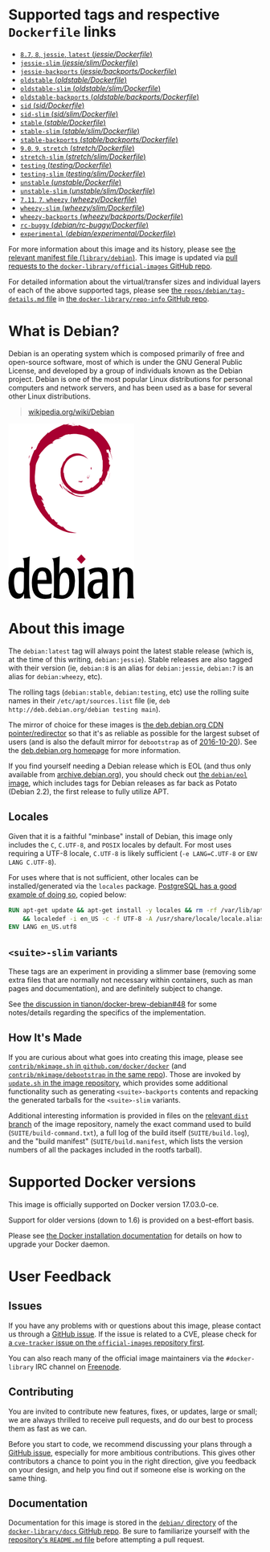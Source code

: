 # Supported tags and respective `Dockerfile` links

-	[`8.7`, `8`, `jessie`, `latest` (*jessie/Dockerfile*)](https://github.com/tianon/docker-brew-debian/blob/a3d2e76fdd618d1ca1b145c0a2268e828d547ea2/jessie/Dockerfile)
-	[`jessie-slim` (*jessie/slim/Dockerfile*)](https://github.com/tianon/docker-brew-debian/blob/a3d2e76fdd618d1ca1b145c0a2268e828d547ea2/jessie/slim/Dockerfile)
-	[`jessie-backports` (*jessie/backports/Dockerfile*)](https://github.com/tianon/docker-brew-debian/blob/a3d2e76fdd618d1ca1b145c0a2268e828d547ea2/jessie/backports/Dockerfile)
-	[`oldstable` (*oldstable/Dockerfile*)](https://github.com/tianon/docker-brew-debian/blob/34648d2ffad0ba3ff135dd38cfd2897b30ec5881/oldstable/Dockerfile)
-	[`oldstable-slim` (*oldstable/slim/Dockerfile*)](https://github.com/tianon/docker-brew-debian/blob/34648d2ffad0ba3ff135dd38cfd2897b30ec5881/oldstable/slim/Dockerfile)
-	[`oldstable-backports` (*oldstable/backports/Dockerfile*)](https://github.com/tianon/docker-brew-debian/blob/34648d2ffad0ba3ff135dd38cfd2897b30ec5881/oldstable/backports/Dockerfile)
-	[`sid` (*sid/Dockerfile*)](https://github.com/tianon/docker-brew-debian/blob/9a92e5d953eea52fe51db71cc03a958660bec67f/sid/Dockerfile)
-	[`sid-slim` (*sid/slim/Dockerfile*)](https://github.com/tianon/docker-brew-debian/blob/9a92e5d953eea52fe51db71cc03a958660bec67f/sid/slim/Dockerfile)
-	[`stable` (*stable/Dockerfile*)](https://github.com/tianon/docker-brew-debian/blob/a3d2e76fdd618d1ca1b145c0a2268e828d547ea2/stable/Dockerfile)
-	[`stable-slim` (*stable/slim/Dockerfile*)](https://github.com/tianon/docker-brew-debian/blob/a3d2e76fdd618d1ca1b145c0a2268e828d547ea2/stable/slim/Dockerfile)
-	[`stable-backports` (*stable/backports/Dockerfile*)](https://github.com/tianon/docker-brew-debian/blob/a3d2e76fdd618d1ca1b145c0a2268e828d547ea2/stable/backports/Dockerfile)
-	[`9.0`, `9`, `stretch` (*stretch/Dockerfile*)](https://github.com/tianon/docker-brew-debian/blob/9a92e5d953eea52fe51db71cc03a958660bec67f/stretch/Dockerfile)
-	[`stretch-slim` (*stretch/slim/Dockerfile*)](https://github.com/tianon/docker-brew-debian/blob/9a92e5d953eea52fe51db71cc03a958660bec67f/stretch/slim/Dockerfile)
-	[`testing` (*testing/Dockerfile*)](https://github.com/tianon/docker-brew-debian/blob/9a92e5d953eea52fe51db71cc03a958660bec67f/testing/Dockerfile)
-	[`testing-slim` (*testing/slim/Dockerfile*)](https://github.com/tianon/docker-brew-debian/blob/9a92e5d953eea52fe51db71cc03a958660bec67f/testing/slim/Dockerfile)
-	[`unstable` (*unstable/Dockerfile*)](https://github.com/tianon/docker-brew-debian/blob/9a92e5d953eea52fe51db71cc03a958660bec67f/unstable/Dockerfile)
-	[`unstable-slim` (*unstable/slim/Dockerfile*)](https://github.com/tianon/docker-brew-debian/blob/9a92e5d953eea52fe51db71cc03a958660bec67f/unstable/slim/Dockerfile)
-	[`7.11`, `7`, `wheezy` (*wheezy/Dockerfile*)](https://github.com/tianon/docker-brew-debian/blob/34648d2ffad0ba3ff135dd38cfd2897b30ec5881/wheezy/Dockerfile)
-	[`wheezy-slim` (*wheezy/slim/Dockerfile*)](https://github.com/tianon/docker-brew-debian/blob/34648d2ffad0ba3ff135dd38cfd2897b30ec5881/wheezy/slim/Dockerfile)
-	[`wheezy-backports` (*wheezy/backports/Dockerfile*)](https://github.com/tianon/docker-brew-debian/blob/34648d2ffad0ba3ff135dd38cfd2897b30ec5881/wheezy/backports/Dockerfile)
-	[`rc-buggy` (*debian/rc-buggy/Dockerfile*)](https://github.com/tianon/dockerfiles/blob/22a998f815d55217afa0075411b810b8889ceac1/debian/rc-buggy/Dockerfile)
-	[`experimental` (*debian/experimental/Dockerfile*)](https://github.com/tianon/dockerfiles/blob/22a998f815d55217afa0075411b810b8889ceac1/debian/experimental/Dockerfile)

For more information about this image and its history, please see [the relevant manifest file (`library/debian`)](https://github.com/docker-library/official-images/blob/master/library/debian). This image is updated via [pull requests to the `docker-library/official-images` GitHub repo](https://github.com/docker-library/official-images/pulls?q=label%3Alibrary%2Fdebian).

For detailed information about the virtual/transfer sizes and individual layers of each of the above supported tags, please see [the `repos/debian/tag-details.md` file](https://github.com/docker-library/repo-info/blob/master/repos/debian/tag-details.md) in [the `docker-library/repo-info` GitHub repo](https://github.com/docker-library/repo-info).

# What is Debian?

Debian is an operating system which is composed primarily of free and open-source software, most of which is under the GNU General Public License, and developed by a group of individuals known as the Debian project. Debian is one of the most popular Linux distributions for personal computers and network servers, and has been used as a base for several other Linux distributions.

> [wikipedia.org/wiki/Debian](https://en.wikipedia.org/wiki/Debian)

![logo](https://raw.githubusercontent.com/docker-library/docs/b449be7df57e9ed9086bb5821bfb5d6cdc5d67a4/debian/logo.png)

# About this image

The `debian:latest` tag will always point the latest stable release (which is, at the time of this writing, `debian:jessie`). Stable releases are also tagged with their version (ie, `debian:8` is an alias for `debian:jessie`, `debian:7` is an alias for `debian:wheezy`, etc).

The rolling tags (`debian:stable`, `debian:testing`, etc) use the rolling suite names in their `/etc/apt/sources.list` file (ie, `deb http://deb.debian.org/debian testing main`).

The mirror of choice for these images is [the deb.debian.org CDN pointer/redirector](https://deb.debian.org) so that it's as reliable as possible for the largest subset of users (and is also the default mirror for `debootstrap` as of [2016-10-20](https://anonscm.debian.org/cgit/d-i/debootstrap.git/commit/?id=9e8bc60ad1ccf3a25ce7890526b70059f3e770de)). See the [deb.debian.org homepage](https://deb.debian.org) for more information.

If you find yourself needing a Debian release which is EOL (and thus only available from [archive.debian.org](http://archive.debian.org)), you should check out [the `debian/eol` image](https://hub.docker.com/r/debian/eol/), which includes tags for Debian releases as far back as Potato (Debian 2.2), the first release to fully utilize APT.

## Locales

Given that it is a faithful "minbase" install of Debian, this image only includes the `C`, `C.UTF-8`, and `POSIX` locales by default. For most uses requiring a UTF-8 locale, `C.UTF-8` is likely sufficient (`-e LANG=C.UTF-8` or `ENV LANG C.UTF-8`).

For uses where that is not sufficient, other locales can be installed/generated via the `locales` package. [PostgreSQL has a good example of doing so](https://github.com/docker-library/postgres/blob/69bc540ecfffecce72d49fa7e4a46680350037f9/9.6/Dockerfile#L21-L24), copied below:

```dockerfile
RUN apt-get update && apt-get install -y locales && rm -rf /var/lib/apt/lists/* \
	&& localedef -i en_US -c -f UTF-8 -A /usr/share/locale/locale.alias en_US.UTF-8
ENV LANG en_US.utf8
```

## `<suite>-slim` variants

These tags are an experiment in providing a slimmer base (removing some extra files that are normally not necessary within containers, such as man pages and documentation), and are definitely subject to change.

See [the discussion in tianon/docker-brew-debian#48](https://github.com/tianon/docker-brew-debian/issues/48) for some notes/details regarding the specifics of the implementation.

## How It's Made

If you are curious about what goes into creating this image, please see [`contrib/mkimage.sh` in `github.com/docker/docker`](https://github.com/docker/docker/blob/master/contrib/mkimage.sh) (and [`contrib/mkimage/debootstrap` in the same repo](https://github.com/docker/docker/blob/master/contrib/mkimage/debootstrap)). Those are invoked by [`update.sh` in the image repository](https://github.com/tianon/docker-brew-debian/blob/master/update.sh), which provides some additional functionality such as generating `<suite>-backports` contents and repacking the generated tarballs for the `<suite>-slim` variants.

Additional interesting information is provided in files on the [relevant `dist` branch](https://github.com/tianon/docker-brew-debian/branches) of the image repository, namely the exact command used to build (`SUITE/build-command.txt`), a full log of the build itself (`SUITE/build.log`), and the "build manifest" (`SUITE/build.manifest`, which lists the version numbers of all the packages included in the rootfs tarball).

# Supported Docker versions

This image is officially supported on Docker version 17.03.0-ce.

Support for older versions (down to 1.6) is provided on a best-effort basis.

Please see [the Docker installation documentation](https://docs.docker.com/installation/) for details on how to upgrade your Docker daemon.

# User Feedback

## Issues

If you have any problems with or questions about this image, please contact us through a [GitHub issue](https://github.com/tianon/docker-brew-debian/issues). If the issue is related to a CVE, please check for [a `cve-tracker` issue on the `official-images` repository first](https://github.com/docker-library/official-images/issues?q=label%3Acve-tracker).

You can also reach many of the official image maintainers via the `#docker-library` IRC channel on [Freenode](https://freenode.net).

## Contributing

You are invited to contribute new features, fixes, or updates, large or small; we are always thrilled to receive pull requests, and do our best to process them as fast as we can.

Before you start to code, we recommend discussing your plans through a [GitHub issue](https://github.com/tianon/docker-brew-debian/issues), especially for more ambitious contributions. This gives other contributors a chance to point you in the right direction, give you feedback on your design, and help you find out if someone else is working on the same thing.

## Documentation

Documentation for this image is stored in the [`debian/` directory](https://github.com/docker-library/docs/tree/master/debian) of the [`docker-library/docs` GitHub repo](https://github.com/docker-library/docs). Be sure to familiarize yourself with the [repository's `README.md` file](https://github.com/docker-library/docs/blob/master/README.md) before attempting a pull request.
